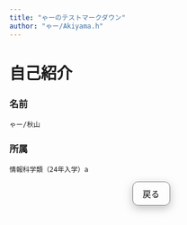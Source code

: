 ```yaml
---
title: "ゃーのテストマークダウン"
author: "ゃー/Akiyama.h"
---
```


<div style="width:100%; max-width:900px; margin-left:auto; margin-right:auto; padding: 0px auto;">

# 自己紹介
  ### 名前
    ゃー/秋山
  ### 所属
    情報科学類（24年入学）a


</div>

<a href="../" style="text-decoration: none;">
  <div style="padding: 10px; border-radius: 10px; border: 1px solid gray; box-shadow: 0px 5px 15px 0px rgba(81, 81, 81, 0.35); width: 45px; margin: auto; font-size: 15px; color: black; text-align: center;">戻る</div>
</a>
